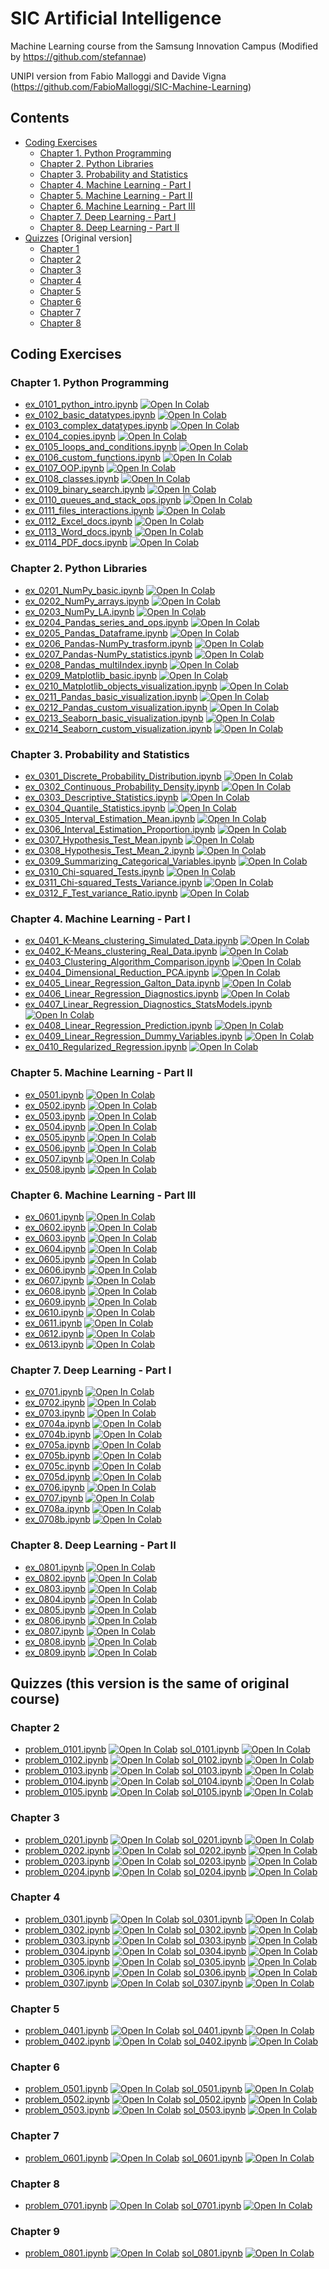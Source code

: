 # SIC Artificial Intelligence
Machine Learning course from the Samsung Innovation Campus (Modified by https://github.com/stefannae)

UNIPI version from Fabio Malloggi and Davide Vigna (https://github.com/FabioMalloggi/SIC-Machine-Learning)

## Contents

* [Coding Exercises](#coding-exercises)
  * [Chapter 1. Python Programming](#chapter-1-python-programming)
  * [Chapter 2. Python Libraries](#chapter-2-python-libraries)
  * [Chapter 3. Probability and Statistics](#chapter-3-probability-and-statistics)
  * [Chapter 4. Machine Learning - Part I](#chapter-4-machine-learning---part-i)
  * [Chapter 5. Machine Learning - Part II](#chapter-5-machine-learning---part-ii)
  * [Chapter 6. Machine Learning - Part III](#chapter-6-machine-learning---part-iii)
  * [Chapter 7. Deep Learning - Part I](#chapter-7-deep-learning---part-i)
  * [Chapter 8. Deep Learning - Part II](#chapter-8-deep-learning---part-ii)
* [Quizzes](#quizzes) [Original version]
  * [Chapter 1](#chapter-1)
  * [Chapter 2](#chapter-2)
  * [Chapter 3](#chapter-3)
  * [Chapter 4](#chapter-4)
  * [Chapter 5](#chapter-5)
  * [Chapter 6](#chapter-6)
  * [Chapter 7](#chapter-7)
  * [Chapter 8](#chapter-8)

## Coding Exercises

### Chapter 1. Python Programming

* [ex_0101_python_intro.ipynb](https://github.com/FabioMalloggi/SIC-Machine-Learning/blob/main/SIC_ML_TensorFlow_Review_Version/SIC_ML_Chapter_01_Coding_Exercises/ex_0101_python_intro.ipynb) [![Open In Colab](https://colab.research.google.com/assets/colab-badge.svg)](https://colab.research.google.com/github/FabioMalloggi/SIC-Machine-Learning/blob/main/SIC_ML_TensorFlow_Review_Version/SIC_ML_Chapter_01_Coding_Exercises/ex_0101_python_intro.ipynb)
* [ex_0102_basic_datatypes.ipynb](https://github.com/FabioMalloggi/SIC-Machine-Learning/blob/main/SIC_ML_TensorFlow_Review_Version/SIC_ML_Chapter_01_Coding_Exercises/ex_0102_basic_datatypes.ipynb) [![Open In Colab](https://colab.research.google.com/assets/colab-badge.svg)](https://colab.research.google.com/github/FabioMalloggi/SIC-Machine-Learning/blob/main/SIC_ML_TensorFlow_Review_Version/SIC_ML_Chapter_01_Coding_Exercises/ex_0102_basic_datatypes.ipynb)
* [ex_0103_complex_datatypes.ipynb](https://github.com/FabioMalloggi/SIC-Machine-Learning/blob/main/SIC_ML_TensorFlow_Review_Version/SIC_ML_Chapter_01_Coding_Exercises/ex_0103_complex_datatypes.ipynb) [![Open In Colab](https://colab.research.google.com/assets/colab-badge.svg)](https://colab.research.google.com/github/FabioMalloggi/SIC-Machine-Learning/blob/main/SIC_ML_TensorFlow_Review_Version/SIC_ML_Chapter_01_Coding_Exercises/ex_0103_complex_datatypes.ipynb)
* [ex_0104_copies.ipynb](https://github.com/FabioMalloggi/SIC-Machine-Learning/blob/main/SIC_ML_TensorFlow_Review_Version/SIC_ML_Chapter_01_Coding_Exercises/ex_0104_copies.ipynb) [![Open In Colab](https://colab.research.google.com/assets/colab-badge.svg)](https://colab.research.google.com/github/FabioMalloggi/SIC-Machine-Learning/blob/main/SIC_ML_TensorFlow_Review_Version/SIC_ML_Chapter_01_Coding_Exercises/ex_0104_copies.ipynb)
* [ex_0105_loops_and_conditions.ipynb](https://github.com/FabioMalloggi/SIC-Machine-Learning/blob/main/SIC_ML_TensorFlow_Review_Version/SIC_ML_Chapter_01_Coding_Exercises/ex_0105_loops_and_conditions.ipynb) [![Open In Colab](https://colab.research.google.com/assets/colab-badge.svg)](https://colab.research.google.com/github/FabioMalloggi/SIC-Machine-Learning/blob/main/SIC_ML_TensorFlow_Review_Version/SIC_ML_Chapter_01_Coding_Exercises/ex_0105_loops_and_conditions.ipynb)
* [ex_0106_custom_functions.ipynb](https://github.com/FabioMalloggi/SIC-Machine-Learning/blob/main/SIC_ML_TensorFlow_Review_Version/SIC_ML_Chapter_01_Coding_Exercises/ex_0106_custom_functions.ipynb) [![Open In Colab](https://colab.research.google.com/assets/colab-badge.svg)](https://colab.research.google.com/github/FabioMalloggi/SIC-Machine-Learning/blob/main/SIC_ML_TensorFlow_Review_Version/SIC_ML_Chapter_01_Coding_Exercises/ex_0106_custom_functions.ipynb)
* [ex_0107_OOP.ipynb](https://github.com/FabioMalloggi/SIC-Machine-Learning/blob/main/SIC_ML_TensorFlow_Review_Version/SIC_ML_Chapter_01_Coding_Exercises/ex_0107_OOP.ipynb) [![Open In Colab](https://colab.research.google.com/assets/colab-badge.svg)](https://colab.research.google.com/github/FabioMalloggi/SIC-Machine-Learning/blob/main/SIC_ML_TensorFlow_Review_Version/SIC_ML_Chapter_01_Coding_Exercises/ex_0107_OOP.ipynb)
* [ex_0108_classes.ipynb](https://github.com/FabioMalloggi/SIC-Machine-Learning/blob/main/SIC_ML_TensorFlow_Review_Version/SIC_ML_Chapter_01_Coding_Exercises/ex_0108_classes.ipynb) [![Open In Colab](https://colab.research.google.com/assets/colab-badge.svg)](https://colab.research.google.com/github/FabioMalloggi/SIC-Machine-Learning/blob/main/SIC_ML_TensorFlow_Review_Version/SIC_ML_Chapter_01_Coding_Exercises/ex_0108_classes.ipynb)
* [ex_0109_binary_search.ipynb](https://github.com/FabioMalloggi/SIC-Machine-Learning/blob/main/SIC_ML_TensorFlow_Review_Version/SIC_ML_Chapter_01_Coding_Exercises/ex_0109_binary_search.ipynb) [![Open In Colab](https://colab.research.google.com/assets/colab-badge.svg)](https://colab.research.google.com/github/FabioMalloggi/SIC-Machine-Learning/blob/main/SIC_ML_TensorFlow_Review_Version/SIC_ML_Chapter_01_Coding_Exercises/ex_0109_binary_search.ipynb)
* [ex_0110_queues_and_stack_ops.ipynb](https://github.com/FabioMalloggi/SIC-Machine-Learning/blob/main/SIC_ML_TensorFlow_Review_Version/SIC_ML_Chapter_01_Coding_Exercises/ex_0110_queues_and_stack_ops.ipynb) [![Open In Colab](https://colab.research.google.com/assets/colab-badge.svg)](https://colab.research.google.com/github/FabioMalloggi/SIC-Machine-Learning/blob/main/SIC_ML_TensorFlow_Review_Version/SIC_ML_Chapter_01_Coding_Exercises/ex_0110_queues_and_stack_ops.ipynb)
* [ex_0111_files_interactions.ipynb](https://github.com/FabioMalloggi/SIC-Machine-Learning/blob/main/SIC_ML_TensorFlow_Review_Version/SIC_ML_Chapter_01_Coding_Exercises/ex_0111_files_interactions.ipynb) [![Open In Colab](https://colab.research.google.com/assets/colab-badge.svg)](https://colab.research.google.com/github/FabioMalloggi/SIC-Machine-Learning/blob/main/SIC_ML_TensorFlow_Review_Version/SIC_ML_Chapter_01_Coding_Exercises/ex_0111_files_interactions.ipynb)
* [ex_0112_Excel_docs.ipynb](https://github.com/FabioMalloggi/SIC-Machine-Learning/blob/main/SIC_ML_TensorFlow_Review_Version/SIC_ML_Chapter_01_Coding_Exercises/ex_0112_Excel_docs.ipynb) [![Open In Colab](https://colab.research.google.com/assets/colab-badge.svg)](https://colab.research.google.com/github/FabioMalloggi/SIC-Machine-Learning/blob/main/SIC_ML_TensorFlow_Review_Version/SIC_ML_Chapter_01_Coding_Exercises/ex_0112_Excel_docs.ipynb)
* [ex_0113_Word_docs.ipynb](https://github.com/FabioMalloggi/SIC-Machine-Learning/blob/main/SIC_ML_TensorFlow_Review_Version/SIC_ML_Chapter_01_Coding_Exercises/ex_0113_Word_docs.ipynb) [![Open In Colab](https://colab.research.google.com/assets/colab-badge.svg)](https://colab.research.google.com/github/FabioMalloggi/SIC-Machine-Learning/blob/main/SIC_ML_TensorFlow_Review_Version/SIC_ML_Chapter_01_Coding_Exercises/ex_0113_Word_docs.ipynb)
* [ex_0114_PDF_docs.ipynb](https://github.com/FabioMalloggi/SIC-Machine-Learning/blob/main/SIC_ML_TensorFlow_Review_Version/SIC_ML_Chapter_01_Coding_Exercises/ex_0114_PDF_docs.ipynb) [![Open In Colab](https://colab.research.google.com/assets/colab-badge.svg)](https://colab.research.google.com/github/FabioMalloggi/SIC-Machine-Learning/blob/main/SIC_ML_TensorFlow_Review_Version/SIC_ML_Chapter_01_Coding_Exercises/ex_0114_PDF_docs.ipynb)

### Chapter 2. Python Libraries
* [ex_0201_NumPy_basic.ipynb](https://github.com/FabioMalloggi/SIC-Machine-Learning/blob/main/SIC_ML_TensorFlow_Review_Version/SIC_ML_Chapter_02_Coding_Exercises/ex_0201_NumPy_basic.ipynb) [![Open In Colab](https://colab.research.google.com/assets/colab-badge.svg)](https://colab.research.google.com/github/FabioMalloggi/SIC-Machine-Learning/blob/main/SIC_ML_TensorFlow_Review_Version/SIC_ML_Chapter_02_Coding_Exercises/ex_0201_NumPy_basic.ipynb)
* [ex_0202_NumPy_arrays.ipynb](https://github.com/FabioMalloggi/SIC-Machine-Learning/blob/main/SIC_ML_TensorFlow_Review_Version/SIC_ML_Chapter_02_Coding_Exercises/ex_0202_NumPy_arrays.ipynb) [![Open In Colab](https://colab.research.google.com/assets/colab-badge.svg)](https://colab.research.google.com/github/FabioMalloggi/SIC-Machine-Learning/blob/main/SIC_ML_TensorFlow_Review_Version/SIC_ML_Chapter_02_Coding_Exercises/ex_0202_NumPy_arrays.ipynb)
* [ex_0203_NumPy_LA.ipynb](https://github.com/FabioMalloggi/SIC-Machine-Learning/blob/main/SIC_ML_TensorFlow_Review_Version/SIC_ML_Chapter_02_Coding_Exercises/ex_0203_NumPy_LA.ipynb) [![Open In Colab](https://colab.research.google.com/assets/colab-badge.svg)](https://colab.research.google.com/github/FabioMalloggi/SIC-Machine-Learning/blob/main/SIC_ML_TensorFlow_Review_Version/SIC_ML_Chapter_02_Coding_Exercises/ex_0203_NumPy_LA.ipynb)
* [ex_0204_Pandas_series_and_ops.ipynb](https://github.com/FabioMalloggi/SIC-Machine-Learning/blob/main/SIC_ML_TensorFlow_Review_Version/SIC_ML_Chapter_02_Coding_Exercises/ex_0204_Pandas_series_and_ops.ipynb) [![Open In Colab](https://colab.research.google.com/assets/colab-badge.svg)](https://colab.research.google.com/github/FabioMalloggi/SIC-Machine-Learning/blob/main/SIC_ML_TensorFlow_Review_Version/SIC_ML_Chapter_02_Coding_Exercises/ex_0204_Pandas_series_and_ops.ipynb)
* [ex_0205_Pandas_Dataframe.ipynb](https://github.com/FabioMalloggi/SIC-Machine-Learning/blob/main/SIC_ML_TensorFlow_Review_Version/SIC_ML_Chapter_02_Coding_Exercises/ex_0205_Pandas_Dataframe.ipynb) [![Open In Colab](https://colab.research.google.com/assets/colab-badge.svg)](https://colab.research.google.com/github/FabioMalloggi/SIC-Machine-Learning/blob/main/SIC_ML_TensorFlow_Review_Version/SIC_ML_Chapter_02_Coding_Exercises/ex_0205_Pandas_Dataframe.ipynb)
* [ex_0206_Pandas-NumPy_trasform.ipynb](https://github.com/FabioMalloggi/SIC-Machine-Learning/blob/main/SIC_ML_TensorFlow_Review_Version/SIC_ML_Chapter_02_Coding_Exercises/ex_0206_Pandas-NumPy_trasform.ipynb) [![Open In Colab](https://colab.research.google.com/assets/colab-badge.svg)](https://colab.research.google.com/github/FabioMalloggi/SIC-Machine-Learning/blob/main/SIC_ML_TensorFlow_Review_Version/SIC_ML_Chapter_02_Coding_Exercises/ex_0206_Pandas-NumPy_trasform.ipynb)
* [ex_0207_Pandas-NumPy_statistics.ipynb](https://github.com/FabioMalloggi/SIC-Machine-Learning/blob/main/SIC_ML_TensorFlow_Review_Version/SIC_ML_Chapter_02_Coding_Exercises/ex_0207_Pandas-NumPy_statistics.ipynb) [![Open In Colab](https://colab.research.google.com/assets/colab-badge.svg)](https://colab.research.google.com/github/FabioMalloggi/SIC-Machine-Learning/blob/main/SIC_ML_TensorFlow_Review_Version/SIC_ML_Chapter_02_Coding_Exercises/ex_0207_Pandas-NumPy_statistics.ipynb)
* [ex_0208_Pandas_multiIndex.ipynb](https://github.com/FabioMalloggi/SIC-Machine-Learning/blob/main/SIC_ML_TensorFlow_Review_Version/SIC_ML_Chapter_02_Coding_Exercises/ex_0208_Pandas_multiIndex.ipynb) [![Open In Colab](https://colab.research.google.com/assets/colab-badge.svg)](https://colab.research.google.com/github/FabioMalloggi/SIC-Machine-Learning/blob/main/SIC_ML_TensorFlow_Review_Version/SIC_ML_Chapter_02_Coding_Exercises/ex_0208_Pandas_multiIndex.ipynb)
* [ex_0209_Matplotlib_basic.ipynb](https://github.com/FabioMalloggi/SIC-Machine-Learning/blob/main/SIC_ML_TensorFlow_Review_Version/SIC_ML_Chapter_02_Coding_Exercises/ex_0209_Matplotlib_basic.ipynb) [![Open In Colab](https://colab.research.google.com/assets/colab-badge.svg)](https://colab.research.google.com/github/FabioMalloggi/SIC-Machine-Learning/blob/main/SIC_ML_TensorFlow_Review_Version/SIC_ML_Chapter_02_Coding_Exercises/ex_0209_Matplotlib_basic.ipynb)
* [ex_0210_Matplotlib_objects_visualization.ipynb](https://github.com/FabioMalloggi/SIC-Machine-Learning/blob/main/SIC_ML_TensorFlow_Review_Version/SIC_ML_Chapter_02_Coding_Exercises/ex_0210_Matplotlib_objects_visualization.ipynb) [![Open In Colab](https://colab.research.google.com/assets/colab-badge.svg)](https://colab.research.google.com/github/FabioMalloggi/SIC-Machine-Learning/blob/main/SIC_ML_TensorFlow_Review_Version/SIC_ML_Chapter_02_Coding_Exercises/ex_0210_Matplotlib_objects_visualization.ipynb)
* [ex_0211_Pandas_basic_visualization.ipynb](https://github.com/FabioMalloggi/SIC-Machine-Learning/blob/main/SIC_ML_TensorFlow_Review_Version/SIC_ML_Chapter_02_Coding_Exercises/ex_0211_Pandas_basic_visualization.ipynb) [![Open In Colab](https://colab.research.google.com/assets/colab-badge.svg)](https://colab.research.google.com/github/FabioMalloggi/SIC-Machine-Learning/blob/main/SIC_ML_TensorFlow_Review_Version/SIC_ML_Chapter_02_Coding_Exercises/ex_0211_Pandas_basic_visualization.ipynb)
* [ex_0212_Pandas_custom_visualization.ipynb](https://github.com/FabioMalloggi/SIC-Machine-Learning/blob/main/SIC_ML_TensorFlow_Review_Version/SIC_ML_Chapter_02_Coding_Exercises/ex_0212_Pandas_custom_visualization.ipynb) [![Open In Colab](https://colab.research.google.com/assets/colab-badge.svg)](https://colab.research.google.com/github/FabioMalloggi/SIC-Machine-Learning/blob/main/SIC_ML_TensorFlow_Review_Version/SIC_ML_Chapter_02_Coding_Exercises/ex_0212_Pandas_custom_visualization.ipynb)
* [ex_0213_Seaborn_basic_visualization.ipynb](https://github.com/FabioMalloggi/SIC-Machine-Learning/blob/main/SIC_ML_TensorFlow_Review_Version/SIC_ML_Chapter_02_Coding_Exercises/ex_0213_Seaborn_basic_visualization.ipynb) [![Open In Colab](https://colab.research.google.com/assets/colab-badge.svg)](https://colab.research.google.com/github/FabioMalloggi/SIC-Machine-Learning/blob/main/SIC_ML_TensorFlow_Review_Version/SIC_ML_Chapter_02_Coding_Exercises/ex_0213_Seaborn_basic_visualization.ipynb)
* [ex_0214_Seaborn_custom_visualization.ipynb](https://github.com/FabioMalloggi/SIC-Machine-Learning/blob/main/SIC_ML_TensorFlow_Review_Version/SIC_ML_Chapter_02_Coding_Exercises/ex_0214_Seaborn_custom_visualization.ipynb) [![Open In Colab](https://colab.research.google.com/assets/colab-badge.svg)](https://colab.research.google.com/github/FabioMalloggi/SIC-Machine-Learning/blob/main/SIC_ML_TensorFlow_Review_Version/SIC_ML_Chapter_02_Coding_Exercises/ex_0214_Seaborn_custom_visualization.ipynb)

### Chapter 3. Probability and Statistics


* [ex_0301_Discrete_Probability_Distribution.ipynb](https://github.com/FabioMalloggi/SIC-Machine-Learning/blob/main/SIC_ML_TensorFlow_Review_Version/SIC_ML_Chapter_03_Coding_Exercises/ex_0301_Discrete_Probability_Distribution.ipynb) [![Open In Colab](https://colab.research.google.com/assets/colab-badge.svg)](https://colab.research.google.com/github/FabioMalloggi/SIC-Machine-Learning/blob/main/SIC_ML_TensorFlow_Review_Version/SIC_ML_Chapter_03_Coding_Exercises/ex_0301_Discrete_Probability_Distribution.ipynb)
* [ex_0302_Continuous_Probability_Density.ipynb](https://github.com/FabioMalloggi/SIC-Machine-Learning/blob/main/SIC_ML_TensorFlow_Review_Version/SIC_ML_Chapter_03_Coding_Exercises/ex_0302_Continuous_Probability_Density.ipynb) [![Open In Colab](https://colab.research.google.com/assets/colab-badge.svg)](https://colab.research.google.com/github/FabioMalloggi/SIC-Machine-Learning/blob/main/SIC_ML_TensorFlow_Review_Version/SIC_ML_Chapter_03_Coding_Exercises/ex_0302_Continuous_Probability_Density.ipynb)
* [ex_0303_Descriptive_Statistics.ipynb](https://github.com/FabioMalloggi/SIC-Machine-Learning/blob/main/SIC_ML_TensorFlow_Review_Version/SIC_ML_Chapter_03_Coding_Exercises/ex_0303_Descriptive_Statistics.ipynb) [![Open In Colab](https://colab.research.google.com/assets/colab-badge.svg)](https://colab.research.google.com/github/FabioMalloggi/SIC-Machine-Learning/blob/main/SIC_ML_TensorFlow_Review_Version/SIC_ML_Chapter_03_Coding_Exercises/ex_0303_Descriptive_Statistics.ipynb)
* [ex_0304_Quantile_Statistics.ipynb](https://github.com/FabioMalloggi/SIC-Machine-Learning/blob/main/SIC_ML_TensorFlow_Review_Version/SIC_ML_Chapter_03_Coding_Exercises/ex_0304_Quantile_Statistics.ipynb) [![Open In Colab](https://colab.research.google.com/assets/colab-badge.svg)](https://colab.research.google.com/github/FabioMalloggi/SIC-Machine-Learning/blob/main/SIC_ML_TensorFlow_Review_Version/SIC_ML_Chapter_03_Coding_Exercises/ex_0304_Quantile_Statistics.ipynb)
* [ex_0305_Interval_Estimation_Mean.ipynb](https://github.com/FabioMalloggi/SIC-Machine-Learning/blob/main/SIC_ML_TensorFlow_Review_Version/SIC_ML_Chapter_03_Coding_Exercises/ex_0305_Interval_Estimation_Mean.ipynb) [![Open In Colab](https://colab.research.google.com/assets/colab-badge.svg)](https://colab.research.google.com/github/FabioMalloggi/SIC-Machine-Learning/blob/main/SIC_ML_TensorFlow_Review_Version/SIC_ML_Chapter_03_Coding_Exercises/ex_0305_Interval_Estimation_Mean.ipynb)
* [ex_0306_Interval_Estimation_Proportion.ipynb](https://github.com/FabioMalloggi/SIC-Machine-Learning/blob/main/SIC_ML_TensorFlow_Review_Version/SIC_ML_Chapter_03_Coding_Exercises/ex_0306_Interval_Estimation_Proportion.ipynb) [![Open In Colab](https://colab.research.google.com/assets/colab-badge.svg)](https://colab.research.google.com/github/FabioMalloggi/SIC-Machine-Learning/blob/main/SIC_ML_TensorFlow_Review_Version/SIC_ML_Chapter_03_Coding_Exercises/ex_0306_Interval_Estimation_Proportion.ipynb)
* [ex_0307_Hypothesis_Test_Mean.ipynb](https://github.com/FabioMalloggi/SIC-Machine-Learning/blob/main/SIC_ML_TensorFlow_Review_Version/SIC_ML_Chapter_03_Coding_Exercises/ex_0307_Hypothesis_Test_Mean.ipynb) [![Open In Colab](https://colab.research.google.com/assets/colab-badge.svg)](https://colab.research.google.com/github/FabioMalloggi/SIC-Machine-Learning/blob/main/SIC_ML_TensorFlow_Review_Version/SIC_ML_Chapter_03_Coding_Exercises/ex_0307_Hypothesis_Test_Mean.ipynb)
* [ex_0308_Hypothesis_Test_Mean_2.ipynb](https://github.com/FabioMalloggi/SIC-Machine-Learning/blob/main/SIC_ML_TensorFlow_Review_Version/SIC_ML_Chapter_03_Coding_Exercises/ex_0308_Hypothesis_Test_Mean_2.ipynb) [![Open In Colab](https://colab.research.google.com/assets/colab-badge.svg)](https://colab.research.google.com/github/FabioMalloggi/SIC-Machine-Learning/blob/main/SIC_ML_TensorFlow_Review_Version/SIC_ML_Chapter_03_Coding_Exercises/ex_0308_Hypothesis_Test_Mean_2.ipynb)
* [ex_0309_Summarizing_Categorical_Variables.ipynb](https://github.com/FabioMalloggi/SIC-Machine-Learning/blob/main/SIC_ML_TensorFlow_Review_Version/SIC_ML_Chapter_03_Coding_Exercises/ex_0309_Summarizing_Categorical_Variables.ipynb) [![Open In Colab](https://colab.research.google.com/assets/colab-badge.svg)](https://colab.research.google.com/github/FabioMalloggi/SIC-Machine-Learning/blob/main/SIC_ML_TensorFlow_Review_Version/SIC_ML_Chapter_03_Coding_Exercises/ex_0309_Summarizing_Categorical_Variables.ipynb)
* [ex_0310_Chi-squared_Tests.ipynb](https://github.com/FabioMalloggi/SIC-Machine-Learning/blob/main/SIC_ML_TensorFlow_Review_Version/SIC_ML_Chapter_03_Coding_Exercises/ex_0310_Chi-squared_Tests.ipynb) [![Open In Colab](https://colab.research.google.com/assets/colab-badge.svg)](https://colab.research.google.com/github/FabioMalloggi/SIC-Machine-Learning/blob/main/SIC_ML_TensorFlow_Review_Version/SIC_ML_Chapter_03_Coding_Exercises/ex_0310_Chi-squared_Tests.ipynb)
* [ex_0311_Chi-squared_Tests_Variance.ipynb](https://github.com/FabioMalloggi/SIC-Machine-Learning/blob/main/SIC_ML_TensorFlow_Review_Version/SIC_ML_Chapter_03_Coding_Exercises/ex_0311_Chi-squared_Tests_Variance.ipynb) [![Open In Colab](https://colab.research.google.com/assets/colab-badge.svg)](https://colab.research.google.com/github/FabioMalloggi/SIC-Machine-Learning/blob/main/SIC_ML_TensorFlow_Review_Version/SIC_ML_Chapter_03_Coding_Exercises/ex_0311_Chi-squared_Tests_Variance.ipynb)
* [ex_0312_F_Test_variance_Ratio.ipynb](https://github.com/FabioMalloggi/SIC-Machine-Learning/blob/main/SIC_ML_TensorFlow_Review_Version/SIC_ML_Chapter_03_Coding_Exercises/ex_0312_F_Test_variance_Ratio.ipynb) [![Open In Colab](https://colab.research.google.com/assets/colab-badge.svg)](https://colab.research.google.com/github/FabioMalloggi/SIC-Machine-Learning/blob/main/SIC_ML_TensorFlow_Review_Version/SIC_ML_Chapter_03_Coding_Exercises/ex_0312_F_Test_variance_Ratio.ipynb)

### Chapter 4. Machine Learning - Part I
* [ex_0401_K-Means_clustering_Simulated_Data.ipynb](https://github.com/FabioMalloggi/SIC-Machine-Learning/blob/main/SIC_ML_TensorFlow_Review_Version/SIC_ML_Chapter_04_Coding_Exercises/ex_0401_K-Means_clustering_Simulated_Data.ipynb) [![Open In Colab](https://colab.research.google.com/assets/colab-badge.svg)](https://colab.research.google.com/github/FabioMalloggi/SIC-Machine-Learning/blob/main/SIC_ML_TensorFlow_Review_Version/SIC_ML_Chapter_04_Coding_Exercises/ex_0401_K-Means_clustering_Simulated_Data.ipynb)
* [ex_0402_K-Means_clustering_Real_Data.ipynb](https://github.com/FabioMalloggi/SIC-Machine-Learning/blob/main/SIC_ML_TensorFlow_Review_Version/SIC_ML_Chapter_04_Coding_Exercises/ex_0402_K-Means_clustering_Real_Data.ipynb) [![Open In Colab](https://colab.research.google.com/assets/colab-badge.svg)](https://colab.research.google.com/github/FabioMalloggi/SIC-Machine-Learning/blob/main/SIC_ML_TensorFlow_Review_Version/SIC_ML_Chapter_04_Coding_Exercises/ex_0402_K-Means_clustering_Real_Data.ipynb)
* [ex_0403_Clustering_Algorithm_Comparison.ipynb](https://github.com/FabioMalloggi/SIC-Machine-Learning/blob/main/SIC_ML_TensorFlow_Review_Version/SIC_ML_Chapter_04_Coding_Exercises/ex_0403_Clustering_Algorithm_Comparison.ipynb) [![Open In Colab](https://colab.research.google.com/assets/colab-badge.svg)](https://colab.research.google.com/github/FabioMalloggi/SIC-Machine-Learning/blob/main/SIC_ML_TensorFlow_Review_Version/SIC_ML_Chapter_04_Coding_Exercises/ex_0403_Clustering_Algorithm_Comparison.ipynb)
* [ex_0404_Dimensional_Reduction_PCA.ipynb](https://github.com/FabioMalloggi/SIC-Machine-Learning/blob/main/SIC_ML_TensorFlow_Review_Version/SIC_ML_Chapter_04_Coding_Exercises/ex_0404_Dimensional_Reduction_PCA.ipynb) [![Open In Colab](https://colab.research.google.com/assets/colab-badge.svg)](https://colab.research.google.com/github/FabioMalloggi/SIC-Machine-Learning/blob/main/SIC_ML_TensorFlow_Review_Version/SIC_ML_Chapter_04_Coding_Exercises/ex_0404_Dimensional_Reduction_PCA.ipynb)
* [ex_0405_Linear_Regression_Galton_Data.ipynb](https://github.com/FabioMalloggi/SIC-Machine-Learning/blob/main/SIC_ML_TensorFlow_Review_Version/SIC_ML_Chapter_04_Coding_Exercises/ex_0405_Linear_Regression_Galton_Data.ipynb) [![Open In Colab](https://colab.research.google.com/assets/colab-badge.svg)](https://colab.research.google.com/github/FabioMalloggi/SIC-Machine-Learning/blob/main/SIC_ML_TensorFlow_Review_Version/SIC_ML_Chapter_04_Coding_Exercises/ex_0405_Linear_Regression_Galton_Data.ipynb)
* [ex_0406_Linear_Regression_Diagnostics.ipynb](https://github.com/FabioMalloggi/SIC-Machine-Learning/blob/main/SIC_ML_TensorFlow_Review_Version/SIC_ML_Chapter_04_Coding_Exercises/ex_0406_Linear_Regression_Diagnostics.ipynb) [![Open In Colab](https://colab.research.google.com/assets/colab-badge.svg)](https://colab.research.google.com/github/FabioMalloggi/SIC-Machine-Learning/blob/main/SIC_ML_TensorFlow_Review_Version/SIC_ML_Chapter_04_Coding_Exercises/ex_0406_Linear_Regression_Diagnostics.ipynb)
* [ex_0407_Linear_Regression_Diagnostics_StatsModels.ipynb](https://github.com/FabioMalloggi/SIC-Machine-Learning/blob/main/SIC_ML_TensorFlow_Review_Version/SIC_ML_Chapter_04_Coding_Exercises/ex_0407_Linear_Regression_Diagnostics_StatsModels.ipynb) [![Open In Colab](https://colab.research.google.com/assets/colab-badge.svg)](https://colab.research.google.com/github/FabioMalloggi/SIC-Machine-Learning/blob/main/SIC_ML_TensorFlow_Review_Version/SIC_ML_Chapter_04_Coding_Exercises/ex_0407_Linear_Regression_Diagnostics_StatsModels.ipynb)
* [ex_0408_Linear_Regression_Prediction.ipynb](https://github.com/FabioMalloggi/SIC-Machine-Learning/blob/main/SIC_ML_TensorFlow_Review_Version/SIC_ML_Chapter_04_Coding_Exercises/ex_0408_Linear_Regression_Prediction.ipynb) [![Open In Colab](https://colab.research.google.com/assets/colab-badge.svg)](https://colab.research.google.com/github/FabioMalloggi/SIC-Machine-Learning/blob/main/SIC_ML_TensorFlow_Review_Version/SIC_ML_Chapter_04_Coding_Exercises/ex_0408_Linear_Regression_Prediction.ipynb)
* [ex_0409_Linear_Regression_Dummy_Variables.ipynb](https://github.com/FabioMalloggi/SIC-Machine-Learning/blob/main/SIC_ML_TensorFlow_Review_Version/SIC_ML_Chapter_04_Coding_Exercises/ex_0409_Linear_Regression_Dummy_Variables.ipynb) [![Open In Colab](https://colab.research.google.com/assets/colab-badge.svg)](https://colab.research.google.com/github/FabioMalloggi/SIC-Machine-Learning/blob/main/SIC_ML_TensorFlow_Review_Version/SIC_ML_Chapter_04_Coding_Exercises/ex_0409_Linear_Regression_Dummy_Variables.ipynb)
* [ex_0410_Regularized_Regression.ipynb](https://github.com/FabioMalloggi/SIC-Machine-Learning/blob/main/SIC_ML_TensorFlow_Review_Version/SIC_ML_Chapter_04_Coding_Exercises/ex_0410_Regularized_Regression.ipynb) [![Open In Colab](https://colab.research.google.com/assets/colab-badge.svg)](https://colab.research.google.com/github/FabioMalloggi/SIC-Machine-Learning/blob/main/SIC_ML_TensorFlow_Review_Version/SIC_ML_Chapter_04_Coding_Exercises/ex_0410_Regularized_Regression.ipynb)

### Chapter 5. Machine Learning - Part II
* [ex_0501.ipynb](https://github.com/tn-220/SIC-Machine-Learning/blob/main/SIC_ML_Coding_Exercises/SIC_ML_Chapter_06_Coding_Exercises/ex_0501.ipynb) [![Open In Colab](https://colab.research.google.com/assets/colab-badge.svg)](https://colab.research.google.com/github/tn-220/SIC-Machine-Learning/blob/main/SIC_ML_Coding_Exercises/SIC_ML_Chapter_06_Coding_Exercises/ex_0501.ipynb)
* [ex_0502.ipynb](https://github.com/tn-220/SIC-Machine-Learning/blob/main/SIC_ML_Coding_Exercises/SIC_ML_Chapter_06_Coding_Exercises/ex_0502.ipynb) [![Open In Colab](https://colab.research.google.com/assets/colab-badge.svg)](https://colab.research.google.com/github/tn-220/SIC-Machine-Learning/blob/main/SIC_ML_Coding_Exercises/SIC_ML_Chapter_06_Coding_Exercises/ex_0502.ipynb)
* [ex_0503.ipynb](https://github.com/tn-220/SIC-Machine-Learning/blob/main/SIC_ML_Coding_Exercises/SIC_ML_Chapter_06_Coding_Exercises/ex_0503.ipynb) [![Open In Colab](https://colab.research.google.com/assets/colab-badge.svg)](https://colab.research.google.com/github/tn-220/SIC-Machine-Learning/blob/main/SIC_ML_Coding_Exercises/SIC_ML_Chapter_06_Coding_Exercises/ex_0503.ipynb)
* [ex_0504.ipynb](https://github.com/tn-220/SIC-Machine-Learning/blob/main/SIC_ML_Coding_Exercises/SIC_ML_Chapter_06_Coding_Exercises/ex_0504.ipynb) [![Open In Colab](https://colab.research.google.com/assets/colab-badge.svg)](https://colab.research.google.com/github/tn-220/SIC-Machine-Learning/blob/main/SIC_ML_Coding_Exercises/SIC_ML_Chapter_06_Coding_Exercises/ex_0504.ipynb)
* [ex_0505.ipynb](https://github.com/tn-220/SIC-Machine-Learning/blob/main/SIC_ML_Coding_Exercises/SIC_ML_Chapter_06_Coding_Exercises/ex_0505.ipynb) [![Open In Colab](https://colab.research.google.com/assets/colab-badge.svg)](https://colab.research.google.com/github/tn-220/SIC-Machine-Learning/blob/main/SIC_ML_Coding_Exercises/SIC_ML_Chapter_06_Coding_Exercises/ex_0505.ipynb)
* [ex_0506.ipynb](https://github.com/tn-220/SIC-Machine-Learning/blob/main/SIC_ML_Coding_Exercises/SIC_ML_Chapter_06_Coding_Exercises/ex_0506.ipynb) [![Open In Colab](https://colab.research.google.com/assets/colab-badge.svg)](https://colab.research.google.com/github/tn-220/SIC-Machine-Learning/blob/main/SIC_ML_Coding_Exercises/SIC_ML_Chapter_06_Coding_Exercises/ex_0506.ipynb)
* [ex_0507.ipynb](https://github.com/tn-220/SIC-Machine-Learning/blob/main/SIC_ML_Coding_Exercises/SIC_ML_Chapter_06_Coding_Exercises/ex_0507.ipynb) [![Open In Colab](https://colab.research.google.com/assets/colab-badge.svg)](https://colab.research.google.com/github/tn-220/SIC-Machine-Learning/blob/main/SIC_ML_Coding_Exercises/SIC_ML_Chapter_06_Coding_Exercises/ex_0507.ipynb)
* [ex_0508.ipynb](https://github.com/tn-220/SIC-Machine-Learning/blob/main/SIC_ML_Coding_Exercises/SIC_ML_Chapter_06_Coding_Exercises/ex_0508.ipynb) [![Open In Colab](https://colab.research.google.com/assets/colab-badge.svg)](https://colab.research.google.com/github/tn-220/SIC-Machine-Learning/blob/main/SIC_ML_Coding_Exercises/SIC_ML_Chapter_06_Coding_Exercises/ex_0508.ipynb)

### Chapter 6. Machine Learning - Part III
* [ex_0601.ipynb](https://github.com/tn-220/SIC-Machine-Learning/blob/main/SIC_ML_Coding_Exercises/SIC_ML_Chapter_07_Coding_Exercises/ex_0601.ipynb) [![Open In Colab](https://colab.research.google.com/assets/colab-badge.svg)](https://colab.research.google.com/github/tn-220/SIC-Machine-Learning/blob/main/SIC_ML_Coding_Exercises/SIC_ML_Chapter_07_Coding_Exercises/ex_0601.ipynb)
* [ex_0602.ipynb](https://github.com/tn-220/SIC-Machine-Learning/blob/main/SIC_ML_Coding_Exercises/SIC_ML_Chapter_07_Coding_Exercises/ex_0602.ipynb) [![Open In Colab](https://colab.research.google.com/assets/colab-badge.svg)](https://colab.research.google.com/github/tn-220/SIC-Machine-Learning/blob/main/SIC_ML_Coding_Exercises/SIC_ML_Chapter_07_Coding_Exercises/ex_0602.ipynb)
* [ex_0603.ipynb](https://github.com/tn-220/SIC-Machine-Learning/blob/main/SIC_ML_Coding_Exercises/SIC_ML_Chapter_07_Coding_Exercises/ex_0603.ipynb) [![Open In Colab](https://colab.research.google.com/assets/colab-badge.svg)](https://colab.research.google.com/github/tn-220/SIC-Machine-Learning/blob/main/SIC_ML_Coding_Exercises/SIC_ML_Chapter_07_Coding_Exercises/ex_0603.ipynb)
* [ex_0604.ipynb](https://github.com/tn-220/SIC-Machine-Learning/blob/main/SIC_ML_Coding_Exercises/SIC_ML_Chapter_07_Coding_Exercises/ex_0604.ipynb) [![Open In Colab](https://colab.research.google.com/assets/colab-badge.svg)](https://colab.research.google.com/github/tn-220/SIC-Machine-Learning/blob/main/SIC_ML_Coding_Exercises/SIC_ML_Chapter_07_Coding_Exercises/ex_0604.ipynb)
* [ex_0605.ipynb](https://github.com/tn-220/SIC-Machine-Learning/blob/main/SIC_ML_Coding_Exercises/SIC_ML_Chapter_07_Coding_Exercises/ex_0605.ipynb) [![Open In Colab](https://colab.research.google.com/assets/colab-badge.svg)](https://colab.research.google.com/github/tn-220/SIC-Machine-Learning/blob/main/SIC_ML_Coding_Exercises/SIC_ML_Chapter_07_Coding_Exercises/ex_0605.ipynb)
* [ex_0606.ipynb](https://github.com/tn-220/SIC-Machine-Learning/blob/main/SIC_ML_Coding_Exercises/SIC_ML_Chapter_07_Coding_Exercises/ex_0606.ipynb) [![Open In Colab](https://colab.research.google.com/assets/colab-badge.svg)](https://colab.research.google.com/github/tn-220/SIC-Machine-Learning/blob/main/SIC_ML_Coding_Exercises/SIC_ML_Chapter_07_Coding_Exercises/ex_0606.ipynb)
* [ex_0607.ipynb](https://github.com/tn-220/SIC-Machine-Learning/blob/main/SIC_ML_Coding_Exercises/SIC_ML_Chapter_07_Coding_Exercises/ex_0607.ipynb) [![Open In Colab](https://colab.research.google.com/assets/colab-badge.svg)](https://colab.research.google.com/github/tn-220/SIC-Machine-Learning/blob/main/SIC_ML_Coding_Exercises/SIC_ML_Chapter_07_Coding_Exercises/ex_0607.ipynb)
* [ex_0608.ipynb](https://github.com/tn-220/SIC-Machine-Learning/blob/main/SIC_ML_Coding_Exercises/SIC_ML_Chapter_07_Coding_Exercises/ex_0608.ipynb) [![Open In Colab](https://colab.research.google.com/assets/colab-badge.svg)](https://colab.research.google.com/github/tn-220/SIC-Machine-Learning/blob/main/SIC_ML_Coding_Exercises/SIC_ML_Chapter_07_Coding_Exercises/ex_0608.ipynb)
* [ex_0609.ipynb](https://github.com/tn-220/SIC-Machine-Learning/blob/main/SIC_ML_Coding_Exercises/SIC_ML_Chapter_07_Coding_Exercises/ex_0609.ipynb) [![Open In Colab](https://colab.research.google.com/assets/colab-badge.svg)](https://colab.research.google.com/github/tn-220/SIC-Machine-Learning/blob/main/SIC_ML_Coding_Exercises/SIC_ML_Chapter_07_Coding_Exercises/ex_0609.ipynb)
* [ex_0610.ipynb](https://github.com/tn-220/SIC-Machine-Learning/blob/main/SIC_ML_Coding_Exercises/SIC_ML_Chapter_07_Coding_Exercises/ex_0610.ipynb) [![Open In Colab](https://colab.research.google.com/assets/colab-badge.svg)](https://colab.research.google.com/github/tn-220/SIC-Machine-Learning/blob/main/SIC_ML_Coding_Exercises/SIC_ML_Chapter_07_Coding_Exercises/ex_0610.ipynb)
* [ex_0611.ipynb](https://github.com/tn-220/SIC-Machine-Learning/blob/main/SIC_ML_Coding_Exercises/SIC_ML_Chapter_07_Coding_Exercises/ex_0611.ipynb) [![Open In Colab](https://colab.research.google.com/assets/colab-badge.svg)](https://colab.research.google.com/github/tn-220/SIC-Machine-Learning/blob/main/SIC_ML_Coding_Exercises/SIC_ML_Chapter_07_Coding_Exercises/ex_0611.ipynb)
* [ex_0612.ipynb](https://github.com/tn-220/SIC-Machine-Learning/blob/main/SIC_ML_Coding_Exercises/SIC_ML_Chapter_07_Coding_Exercises/ex_0612.ipynb) [![Open In Colab](https://colab.research.google.com/assets/colab-badge.svg)](https://colab.research.google.com/github/tn-220/SIC-Machine-Learning/blob/main/SIC_ML_Coding_Exercises/SIC_ML_Chapter_07_Coding_Exercises/ex_0612.ipynb)
* [ex_0613.ipynb](https://github.com/tn-220/SIC-Machine-Learning/blob/main/SIC_ML_Coding_Exercises/SIC_ML_Chapter_07_Coding_Exercises/ex_0613.ipynb) [![Open In Colab](https://colab.research.google.com/assets/colab-badge.svg)](https://colab.research.google.com/github/tn-220/SIC-Machine-Learning/blob/main/SIC_ML_Coding_Exercises/SIC_ML_Chapter_07_Coding_Exercises/ex_0613.ipynb)

### Chapter 7. Deep Learning - Part I
* [ex_0701.ipynb](https://github.com/tn-220/SIC-Machine-Learning/blob/main/SIC_ML_Coding_Exercises/SIC_ML_Chapter_08_Coding_Exercises/ex_0701.ipynb) [![Open In Colab](https://colab.research.google.com/assets/colab-badge.svg)](https://colab.research.google.com/github/tn-220/SIC-Machine-Learning/blob/main/SIC_ML_Coding_Exercises/SIC_ML_Chapter_08_Coding_Exercises/ex_0701.ipynb)
* [ex_0702.ipynb](https://github.com/tn-220/SIC-Machine-Learning/blob/main/SIC_ML_Coding_Exercises/SIC_ML_Chapter_08_Coding_Exercises/ex_0702.ipynb) [![Open In Colab](https://colab.research.google.com/assets/colab-badge.svg)](https://colab.research.google.com/github/tn-220/SIC-Machine-Learning/blob/main/SIC_ML_Coding_Exercises/SIC_ML_Chapter_08_Coding_Exercises/ex_0702.ipynb)
* [ex_0703.ipynb](https://github.com/tn-220/SIC-Machine-Learning/blob/main/SIC_ML_Coding_Exercises/SIC_ML_Chapter_08_Coding_Exercises/ex_0703.ipynb) [![Open In Colab](https://colab.research.google.com/assets/colab-badge.svg)](https://colab.research.google.com/github/tn-220/SIC-Machine-Learning/blob/main/SIC_ML_Coding_Exercises/SIC_ML_Chapter_08_Coding_Exercises/ex_0703.ipynb)
* [ex_0704a.ipynb](https://github.com/tn-220/SIC-Machine-Learning/blob/main/SIC_ML_Coding_Exercises/SIC_ML_Chapter_08_Coding_Exercises/ex_0704a.ipynb) [![Open In Colab](https://colab.research.google.com/assets/colab-badge.svg)](https://colab.research.google.com/github/tn-220/SIC-Machine-Learning/blob/main/SIC_ML_Coding_Exercises/SIC_ML_Chapter_08_Coding_Exercises/ex_0704a.ipynb)
* [ex_0704b.ipynb](https://github.com/tn-220/SIC-Machine-Learning/blob/main/SIC_ML_Coding_Exercises/SIC_ML_Chapter_08_Coding_Exercises/ex_0704b.ipynb) [![Open In Colab](https://colab.research.google.com/assets/colab-badge.svg)](https://colab.research.google.com/github/tn-220/SIC-Machine-Learning/blob/main/SIC_ML_Coding_Exercises/SIC_ML_Chapter_08_Coding_Exercises/ex_0704b.ipynb)
* [ex_0705a.ipynb](https://github.com/tn-220/SIC-Machine-Learning/blob/main/SIC_ML_Coding_Exercises/SIC_ML_Chapter_08_Coding_Exercises/ex_0705a.ipynb) [![Open In Colab](https://colab.research.google.com/assets/colab-badge.svg)](https://colab.research.google.com/github/tn-220/SIC-Machine-Learning/blob/main/SIC_ML_Coding_Exercises/SIC_ML_Chapter_08_Coding_Exercises/ex_0705a.ipynb)
* [ex_0705b.ipynb](https://github.com/tn-220/SIC-Machine-Learning/blob/main/SIC_ML_Coding_Exercises/SIC_ML_Chapter_08_Coding_Exercises/ex_0705b.ipynb) [![Open In Colab](https://colab.research.google.com/assets/colab-badge.svg)](https://colab.research.google.com/github/tn-220/SIC-Machine-Learning/blob/main/SIC_ML_Coding_Exercises/SIC_ML_Chapter_08_Coding_Exercises/ex_0705b.ipynb)
* [ex_0705c.ipynb](https://github.com/tn-220/SIC-Machine-Learning/blob/main/SIC_ML_Coding_Exercises/SIC_ML_Chapter_08_Coding_Exercises/ex_0705c.ipynb) [![Open In Colab](https://colab.research.google.com/assets/colab-badge.svg)](https://colab.research.google.com/github/tn-220/SIC-Machine-Learning/blob/main/SIC_ML_Coding_Exercises/SIC_ML_Chapter_08_Coding_Exercises/ex_0705c.ipynb)
* [ex_0705d.ipynb](https://github.com/tn-220/SIC-Machine-Learning/blob/main/SIC_ML_Coding_Exercises/SIC_ML_Chapter_08_Coding_Exercises/ex_0705d.ipynb) [![Open In Colab](https://colab.research.google.com/assets/colab-badge.svg)](https://colab.research.google.com/github/tn-220/SIC-Machine-Learning/blob/main/SIC_ML_Coding_Exercises/SIC_ML_Chapter_08_Coding_Exercises/ex_0705d.ipynb)
* [ex_0706.ipynb](https://github.com/tn-220/SIC-Machine-Learning/blob/main/SIC_ML_Coding_Exercises/SIC_ML_Chapter_08_Coding_Exercises/ex_0706.ipynb) [![Open In Colab](https://colab.research.google.com/assets/colab-badge.svg)](https://colab.research.google.com/github/tn-220/SIC-Machine-Learning/blob/main/SIC_ML_Coding_Exercises/SIC_ML_Chapter_08_Coding_Exercises/ex_0706.ipynb)
* [ex_0707.ipynb](https://github.com/tn-220/SIC-Machine-Learning/blob/main/SIC_ML_Coding_Exercises/SIC_ML_Chapter_08_Coding_Exercises/ex_0707.ipynb) [![Open In Colab](https://colab.research.google.com/assets/colab-badge.svg)](https://colab.research.google.com/github/tn-220/SIC-Machine-Learning/blob/main/SIC_ML_Coding_Exercises/SIC_ML_Chapter_08_Coding_Exercises/ex_0707.ipynb)
* [ex_0708a.ipynb](https://github.com/tn-220/SIC-Machine-Learning/blob/main/SIC_ML_Coding_Exercises/SIC_ML_Chapter_08_Coding_Exercises/ex_0708a.ipynb) [![Open In Colab](https://colab.research.google.com/assets/colab-badge.svg)](https://colab.research.google.com/github/tn-220/SIC-Machine-Learning/blob/main/SIC_ML_Coding_Exercises/SIC_ML_Chapter_08_Coding_Exercises/ex_0708a.ipynb)
* [ex_0708b.ipynb](https://github.com/tn-220/SIC-Machine-Learning/blob/main/SIC_ML_Coding_Exercises/SIC_ML_Chapter_08_Coding_Exercises/ex_0708b.ipynb) [![Open In Colab](https://colab.research.google.com/assets/colab-badge.svg)](https://colab.research.google.com/github/tn-220/SIC-Machine-Learning/blob/main/SIC_ML_Coding_Exercises/SIC_ML_Chapter_08_Coding_Exercises/ex_0708b.ipynb)

### Chapter 8. Deep Learning - Part II
* [ex_0801.ipynb](https://github.com/tn-220/SIC-Machine-Learning/blob/main/SIC_ML_Coding_Exercises/SIC_ML_Chapter_09_Coding_Exercises/ex_0801.ipynb) [![Open In Colab](https://colab.research.google.com/assets/colab-badge.svg)](https://colab.research.google.com/github/tn-220/SIC-Machine-Learning/blob/main/SIC_ML_Coding_Exercises/SIC_ML_Chapter_09_Coding_Exercises/ex_0801.ipynb)
* [ex_0802.ipynb](https://github.com/tn-220/SIC-Machine-Learning/blob/main/SIC_ML_Coding_Exercises/SIC_ML_Chapter_09_Coding_Exercises/ex_0802.ipynb) [![Open In Colab](https://colab.research.google.com/assets/colab-badge.svg)](https://colab.research.google.com/github/tn-220/SIC-Machine-Learning/blob/main/SIC_ML_Coding_Exercises/SIC_ML_Chapter_09_Coding_Exercises/ex_0802.ipynb)
* [ex_0803.ipynb](https://github.com/tn-220/SIC-Machine-Learning/blob/main/SIC_ML_Coding_Exercises/SIC_ML_Chapter_09_Coding_Exercises/ex_0803.ipynb) [![Open In Colab](https://colab.research.google.com/assets/colab-badge.svg)](https://colab.research.google.com/github/tn-220/SIC-Machine-Learning/blob/main/SIC_ML_Coding_Exercises/SIC_ML_Chapter_09_Coding_Exercises/ex_0803.ipynb)
* [ex_0804.ipynb](https://github.com/tn-220/SIC-Machine-Learning/blob/main/SIC_ML_Coding_Exercises/SIC_ML_Chapter_09_Coding_Exercises/ex_0804.ipynb) [![Open In Colab](https://colab.research.google.com/assets/colab-badge.svg)](https://colab.research.google.com/github/tn-220/SIC-Machine-Learning/blob/main/SIC_ML_Coding_Exercises/SIC_ML_Chapter_09_Coding_Exercises/ex_0804.ipynb)
* [ex_0805.ipynb](https://github.com/tn-220/SIC-Machine-Learning/blob/main/SIC_ML_Coding_Exercises/SIC_ML_Chapter_09_Coding_Exercises/ex_0805.ipynb) [![Open In Colab](https://colab.research.google.com/assets/colab-badge.svg)](https://colab.research.google.com/github/tn-220/SIC-Machine-Learning/blob/main/SIC_ML_Coding_Exercises/SIC_ML_Chapter_09_Coding_Exercises/ex_0805.ipynb)
* [ex_0806.ipynb](https://github.com/tn-220/SIC-Machine-Learning/blob/main/SIC_ML_Coding_Exercises/SIC_ML_Chapter_09_Coding_Exercises/ex_0806.ipynb) [![Open In Colab](https://colab.research.google.com/assets/colab-badge.svg)](https://colab.research.google.com/github/tn-220/SIC-Machine-Learning/blob/main/SIC_ML_Coding_Exercises/SIC_ML_Chapter_09_Coding_Exercises/ex_0806.ipynb)
* [ex_0807.ipynb](https://github.com/tn-220/SIC-Machine-Learning/blob/main/SIC_ML_Coding_Exercises/SIC_ML_Chapter_09_Coding_Exercises/ex_0807.ipynb) [![Open In Colab](https://colab.research.google.com/assets/colab-badge.svg)](https://colab.research.google.com/github/tn-220/SIC-Machine-Learning/blob/main/SIC_ML_Coding_Exercises/SIC_ML_Chapter_09_Coding_Exercises/ex_0807.ipynb)
* [ex_0808.ipynb](https://github.com/tn-220/SIC-Machine-Learning/blob/main/SIC_ML_Coding_Exercises/SIC_ML_Chapter_09_Coding_Exercises/ex_0808.ipynb) [![Open In Colab](https://colab.research.google.com/assets/colab-badge.svg)](https://colab.research.google.com/github/tn-220/SIC-Machine-Learning/blob/main/SIC_ML_Coding_Exercises/SIC_ML_Chapter_09_Coding_Exercises/ex_0808.ipynb)
* [ex_0809.ipynb](https://github.com/tn-220/SIC-Machine-Learning/blob/main/SIC_ML_Coding_Exercises/SIC_ML_Chapter_09_Coding_Exercises/ex_0809.ipynb) [![Open In Colab](https://colab.research.google.com/assets/colab-badge.svg)](https://colab.research.google.com/github/tn-220/SIC-Machine-Learning/blob/main/SIC_ML_Coding_Exercises/SIC_ML_Chapter_09_Coding_Exercises/ex_0809.ipynb)

## Quizzes (this version is the same of original course)

### Chapter 2
* [problem_0101.ipynb](https://github.com/tn-220/SIC-Machine-Learning/blob/main/SIC_ML_Quizzes/SIC_ML_Chapter_02_Quiz/problem_0101.ipynb) [![Open In Colab](https://colab.research.google.com/assets/colab-badge.svg)](https://colab.research.google.com/github/tn-220/SIC-Machine-Learning/blob/main/SIC_ML_Quizzes/SIC_ML_Chapter_02_Quiz/problem_0101.ipynb) [sol_0101.ipynb](https://github.com/tn-220/SIC-Machine-Learning/blob/main/SIC_ML_Quizzes/SIC_ML_Chapter_02_Quiz/sol_0101.ipynb) [![Open In Colab](https://colab.research.google.com/assets/colab-badge.svg)](https://colab.research.google.com/github/tn-220/SIC-Machine-Learning/blob/main/SIC_ML_Quizzes/SIC_ML_Chapter_02_Quiz/sol_0101.ipynb)
* [problem_0102.ipynb](https://github.com/tn-220/SIC-Machine-Learning/blob/main/SIC_ML_Quizzes/SIC_ML_Chapter_02_Quiz/problem_0102.ipynb) [![Open In Colab](https://colab.research.google.com/assets/colab-badge.svg)](https://colab.research.google.com/github/tn-220/SIC-Machine-Learning/blob/main/SIC_ML_Quizzes/SIC_ML_Chapter_02_Quiz/problem_0102.ipynb) [sol_0102.ipynb](https://github.com/tn-220/SIC-Machine-Learning/blob/main/SIC_ML_Quizzes/SIC_ML_Chapter_02_Quiz/sol_0102.ipynb) [![Open In Colab](https://colab.research.google.com/assets/colab-badge.svg)](https://colab.research.google.com/github/tn-220/SIC-Machine-Learning/blob/main/SIC_ML_Quizzes/SIC_ML_Chapter_02_Quiz/sol_0102.ipynb)
* [problem_0103.ipynb](https://github.com/tn-220/SIC-Machine-Learning/blob/main/SIC_ML_Quizzes/SIC_ML_Chapter_02_Quiz/problem_0103.ipynb) [![Open In Colab](https://colab.research.google.com/assets/colab-badge.svg)](https://colab.research.google.com/github/tn-220/SIC-Machine-Learning/blob/main/SIC_ML_Quizzes/SIC_ML_Chapter_02_Quiz/problem_0103.ipynb) [sol_0103.ipynb](https://github.com/tn-220/SIC-Machine-Learning/blob/main/SIC_ML_Quizzes/SIC_ML_Chapter_02_Quiz/sol_0103.ipynb) [![Open In Colab](https://colab.research.google.com/assets/colab-badge.svg)](https://colab.research.google.com/github/tn-220/SIC-Machine-Learning/blob/main/SIC_ML_Quizzes/SIC_ML_Chapter_02_Quiz/sol_0103.ipynb)
* [problem_0104.ipynb](https://github.com/tn-220/SIC-Machine-Learning/blob/main/SIC_ML_Quizzes/SIC_ML_Chapter_02_Quiz/problem_0104.ipynb) [![Open In Colab](https://colab.research.google.com/assets/colab-badge.svg)](https://colab.research.google.com/github/tn-220/SIC-Machine-Learning/blob/main/SIC_ML_Quizzes/SIC_ML_Chapter_02_Quiz/problem_0104.ipynb) [sol_0104.ipynb](https://github.com/tn-220/SIC-Machine-Learning/blob/main/SIC_ML_Quizzes/SIC_ML_Chapter_02_Quiz/sol_0104.ipynb) [![Open In Colab](https://colab.research.google.com/assets/colab-badge.svg)](https://colab.research.google.com/github/tn-220/SIC-Machine-Learning/blob/main/SIC_ML_Quizzes/SIC_ML_Chapter_02_Quiz/sol_0104.ipynb)
* [problem_0105.ipynb](https://github.com/tn-220/SIC-Machine-Learning/blob/main/SIC_ML_Quizzes/SIC_ML_Chapter_02_Quiz/problem_0105.ipynb) [![Open In Colab](https://colab.research.google.com/assets/colab-badge.svg)](https://colab.research.google.com/github/tn-220/SIC-Machine-Learning/blob/main/SIC_ML_Quizzes/SIC_ML_Chapter_02_Quiz/problem_0105.ipynb) [sol_0105.ipynb](https://github.com/tn-220/SIC-Machine-Learning/blob/main/SIC_ML_Quizzes/SIC_ML_Chapter_02_Quiz/sol_0105.ipynb) [![Open In Colab](https://colab.research.google.com/assets/colab-badge.svg)](https://colab.research.google.com/github/tn-220/SIC-Machine-Learning/blob/main/SIC_ML_Quizzes/SIC_ML_Chapter_02_Quiz/sol_0105.ipynb)

### Chapter 3
* [problem_0201.ipynb](https://github.com/tn-220/SIC-Machine-Learning/blob/main/SIC_ML_Quizzes/SIC_ML_Chapter_03_Quiz/problem_0201.ipynb) [![Open In Colab](https://colab.research.google.com/assets/colab-badge.svg)](https://colab.research.google.com/github/tn-220/SIC-Machine-Learning/blob/main/SIC_ML_Quizzes/SIC_ML_Chapter_03_Quiz/problem_0201.ipynb) [sol_0201.ipynb](https://github.com/tn-220/SIC-Machine-Learning/blob/main/SIC_ML_Quizzes/SIC_ML_Chapter_03_Quiz/sol_0201.ipynb) [![Open In Colab](https://colab.research.google.com/assets/colab-badge.svg)](https://colab.research.google.com/github/tn-220/SIC-Machine-Learning/blob/main/SIC_ML_Quizzes/SIC_ML_Chapter_03_Quiz/sol_0201.ipynb)
* [problem_0202.ipynb](https://github.com/tn-220/SIC-Machine-Learning/blob/main/SIC_ML_Quizzes/SIC_ML_Chapter_03_Quiz/problem_0202.ipynb) [![Open In Colab](https://colab.research.google.com/assets/colab-badge.svg)](https://colab.research.google.com/github/tn-220/SIC-Machine-Learning/blob/main/SIC_ML_Quizzes/SIC_ML_Chapter_03_Quiz/problem_0202.ipynb) [sol_0202.ipynb](https://github.com/tn-220/SIC-Machine-Learning/blob/main/SIC_ML_Quizzes/SIC_ML_Chapter_03_Quiz/sol_0202.ipynb) [![Open In Colab](https://colab.research.google.com/assets/colab-badge.svg)](https://colab.research.google.com/github/tn-220/SIC-Machine-Learning/blob/main/SIC_ML_Quizzes/SIC_ML_Chapter_03_Quiz/sol_0202.ipynb)
* [problem_0203.ipynb](https://github.com/tn-220/SIC-Machine-Learning/blob/main/SIC_ML_Quizzes/SIC_ML_Chapter_03_Quiz/problem_0203.ipynb) [![Open In Colab](https://colab.research.google.com/assets/colab-badge.svg)](https://colab.research.google.com/github/tn-220/SIC-Machine-Learning/blob/main/SIC_ML_Quizzes/SIC_ML_Chapter_03_Quiz/problem_0203.ipynb) [sol_0203.ipynb](https://github.com/tn-220/SIC-Machine-Learning/blob/main/SIC_ML_Quizzes/SIC_ML_Chapter_03_Quiz/sol_0203.ipynb) [![Open In Colab](https://colab.research.google.com/assets/colab-badge.svg)](https://colab.research.google.com/github/tn-220/SIC-Machine-Learning/blob/main/SIC_ML_Quizzes/SIC_ML_Chapter_03_Quiz/sol_0203.ipynb)
* [problem_0204.ipynb](https://github.com/tn-220/SIC-Machine-Learning/blob/main/SIC_ML_Quizzes/SIC_ML_Chapter_03_Quiz/problem_0204.ipynb) [![Open In Colab](https://colab.research.google.com/assets/colab-badge.svg)](https://colab.research.google.com/github/tn-220/SIC-Machine-Learning/blob/main/SIC_ML_Quizzes/SIC_ML_Chapter_03_Quiz/problem_0204.ipynb) [sol_0204.ipynb](https://github.com/tn-220/SIC-Machine-Learning/blob/main/SIC_ML_Quizzes/SIC_ML_Chapter_03_Quiz/sol_0204.ipynb) [![Open In Colab](https://colab.research.google.com/assets/colab-badge.svg)](https://colab.research.google.com/github/tn-220/SIC-Machine-Learning/blob/main/SIC_ML_Quizzes/SIC_ML_Chapter_03_Quiz/sol_0204.ipynb)

### Chapter 4
* [problem_0301.ipynb](https://github.com/tn-220/SIC-Machine-Learning/blob/main/SIC_ML_Quizzes/SIC_ML_Chapter_04_Quiz/problem_0301.ipynb) [![Open In Colab](https://colab.research.google.com/assets/colab-badge.svg)](https://colab.research.google.com/github/tn-220/SIC-Machine-Learning/blob/main/SIC_ML_Quizzes/SIC_ML_Chapter_04_Quiz/problem_0301.ipynb) [sol_0301.ipynb](https://github.com/tn-220/SIC-Machine-Learning/blob/main/SIC_ML_Quizzes/SIC_ML_Chapter_04_Quiz/sol_0301.ipynb) [![Open In Colab](https://colab.research.google.com/assets/colab-badge.svg)](https://colab.research.google.com/github/tn-220/SIC-Machine-Learning/blob/main/SIC_ML_Quizzes/SIC_ML_Chapter_04_Quiz/sol_0301.ipynb)
* [problem_0302.ipynb](https://github.com/tn-220/SIC-Machine-Learning/blob/main/SIC_ML_Quizzes/SIC_ML_Chapter_04_Quiz/problem_0302.ipynb) [![Open In Colab](https://colab.research.google.com/assets/colab-badge.svg)](https://colab.research.google.com/github/tn-220/SIC-Machine-Learning/blob/main/SIC_ML_Quizzes/SIC_ML_Chapter_04_Quiz/problem_0302.ipynb) [sol_0302.ipynb](https://github.com/tn-220/SIC-Machine-Learning/blob/main/SIC_ML_Quizzes/SIC_ML_Chapter_04_Quiz/sol_0302.ipynb) [![Open In Colab](https://colab.research.google.com/assets/colab-badge.svg)](https://colab.research.google.com/github/tn-220/SIC-Machine-Learning/blob/main/SIC_ML_Quizzes/SIC_ML_Chapter_04_Quiz/sol_0302.ipynb)
* [problem_0303.ipynb](https://github.com/tn-220/SIC-Machine-Learning/blob/main/SIC_ML_Quizzes/SIC_ML_Chapter_04_Quiz/problem_0303.ipynb) [![Open In Colab](https://colab.research.google.com/assets/colab-badge.svg)](https://colab.research.google.com/github/tn-220/SIC-Machine-Learning/blob/main/SIC_ML_Quizzes/SIC_ML_Chapter_04_Quiz/problem_0303.ipynb) [sol_0303.ipynb](https://github.com/tn-220/SIC-Machine-Learning/blob/main/SIC_ML_Quizzes/SIC_ML_Chapter_04_Quiz/sol_0303.ipynb) [![Open In Colab](https://colab.research.google.com/assets/colab-badge.svg)](https://colab.research.google.com/github/tn-220/SIC-Machine-Learning/blob/main/SIC_ML_Quizzes/SIC_ML_Chapter_04_Quiz/sol_0303.ipynb)
* [problem_0304.ipynb](https://github.com/tn-220/SIC-Machine-Learning/blob/main/SIC_ML_Quizzes/SIC_ML_Chapter_04_Quiz/problem_0304.ipynb) [![Open In Colab](https://colab.research.google.com/assets/colab-badge.svg)](https://colab.research.google.com/github/tn-220/SIC-Machine-Learning/blob/main/SIC_ML_Quizzes/SIC_ML_Chapter_04_Quiz/problem_0304.ipynb) [sol_0304.ipynb](https://github.com/tn-220/SIC-Machine-Learning/blob/main/SIC_ML_Quizzes/SIC_ML_Chapter_04_Quiz/sol_0304.ipynb) [![Open In Colab](https://colab.research.google.com/assets/colab-badge.svg)](https://colab.research.google.com/github/tn-220/SIC-Machine-Learning/blob/main/SIC_ML_Quizzes/SIC_ML_Chapter_04_Quiz/sol_0304.ipynb)
* [problem_0305.ipynb](https://github.com/tn-220/SIC-Machine-Learning/blob/main/SIC_ML_Quizzes/SIC_ML_Chapter_04_Quiz/problem_0305.ipynb) [![Open In Colab](https://colab.research.google.com/assets/colab-badge.svg)](https://colab.research.google.com/github/tn-220/SIC-Machine-Learning/blob/main/SIC_ML_Quizzes/SIC_ML_Chapter_04_Quiz/problem_0305.ipynb) [sol_0305.ipynb](https://github.com/tn-220/SIC-Machine-Learning/blob/main/SIC_ML_Quizzes/SIC_ML_Chapter_04_Quiz/sol_0305.ipynb) [![Open In Colab](https://colab.research.google.com/assets/colab-badge.svg)](https://colab.research.google.com/github/tn-220/SIC-Machine-Learning/blob/main/SIC_ML_Quizzes/SIC_ML_Chapter_04_Quiz/sol_0305.ipynb)
* [problem_0306.ipynb](https://github.com/tn-220/SIC-Machine-Learning/blob/main/SIC_ML_Quizzes/SIC_ML_Chapter_04_Quiz/problem_0306.ipynb) [![Open In Colab](https://colab.research.google.com/assets/colab-badge.svg)](https://colab.research.google.com/github/tn-220/SIC-Machine-Learning/blob/main/SIC_ML_Quizzes/SIC_ML_Chapter_04_Quiz/problem_0306.ipynb) [sol_0306.ipynb](https://github.com/tn-220/SIC-Machine-Learning/blob/main/SIC_ML_Quizzes/SIC_ML_Chapter_04_Quiz/sol_0306.ipynb) [![Open In Colab](https://colab.research.google.com/assets/colab-badge.svg)](https://colab.research.google.com/github/tn-220/SIC-Machine-Learning/blob/main/SIC_ML_Quizzes/SIC_ML_Chapter_04_Quiz/sol_0306.ipynb)
* [problem_0307.ipynb](https://github.com/tn-220/SIC-Machine-Learning/blob/main/SIC_ML_Quizzes/SIC_ML_Chapter_04_Quiz/problem_0307.ipynb) [![Open In Colab](https://colab.research.google.com/assets/colab-badge.svg)](https://colab.research.google.com/github/tn-220/SIC-Machine-Learning/blob/main/SIC_ML_Quizzes/SIC_ML_Chapter_04_Quiz/problem_0307.ipynb) [sol_0307.ipynb](https://github.com/tn-220/SIC-Machine-Learning/blob/main/SIC_ML_Quizzes/SIC_ML_Chapter_04_Quiz/sol_0307.ipynb) [![Open In Colab](https://colab.research.google.com/assets/colab-badge.svg)](https://colab.research.google.com/github/tn-220/SIC-Machine-Learning/blob/main/SIC_ML_Quizzes/SIC_ML_Chapter_04_Quiz/sol_0307.ipynb)

### Chapter 5
* [problem_0401.ipynb](https://github.com/tn-220/SIC-Machine-Learning/blob/main/SIC_ML_Quizzes/SIC_ML_Chapter_05_Quiz/problem_0401.ipynb) [![Open In Colab](https://colab.research.google.com/assets/colab-badge.svg)](https://colab.research.google.com/github/tn-220/SIC-Machine-Learning/blob/main/SIC_ML_Quizzes/SIC_ML_Chapter_05_Quiz/problem_0401.ipynb) [sol_0401.ipynb](https://github.com/tn-220/SIC-Machine-Learning/blob/main/SIC_ML_Quizzes/SIC_ML_Chapter_05_Quiz/sol_0401.ipynb) [![Open In Colab](https://colab.research.google.com/assets/colab-badge.svg)](https://colab.research.google.com/github/tn-220/SIC-Machine-Learning/blob/main/SIC_ML_Quizzes/SIC_ML_Chapter_05_Quiz/sol_0401.ipynb)
* [problem_0402.ipynb](https://github.com/tn-220/SIC-Machine-Learning/blob/main/SIC_ML_Quizzes/SIC_ML_Chapter_05_Quiz/problem_0402.ipynb) [![Open In Colab](https://colab.research.google.com/assets/colab-badge.svg)](https://colab.research.google.com/github/tn-220/SIC-Machine-Learning/blob/main/SIC_ML_Quizzes/SIC_ML_Chapter_05_Quiz/problem_0402.ipynb) [sol_0402.ipynb](https://github.com/tn-220/SIC-Machine-Learning/blob/main/SIC_ML_Quizzes/SIC_ML_Chapter_05_Quiz/sol_0402.ipynb) [![Open In Colab](https://colab.research.google.com/assets/colab-badge.svg)](https://colab.research.google.com/github/tn-220/SIC-Machine-Learning/blob/main/SIC_ML_Quizzes/SIC_ML_Chapter_05_Quiz/sol_0402.ipynb)

### Chapter 6
* [problem_0501.ipynb](https://github.com/tn-220/SIC-Machine-Learning/blob/main/SIC_ML_Quizzes/SIC_ML_Chapter_06_Quiz/problem_0501.ipynb) [![Open In Colab](https://colab.research.google.com/assets/colab-badge.svg)](https://colab.research.google.com/github/tn-220/SIC-Machine-Learning/blob/main/SIC_ML_Quizzes/SIC_ML_Chapter_06_Quiz/problem_0501.ipynb) [sol_0501.ipynb](https://github.com/tn-220/SIC-Machine-Learning/blob/main/SIC_ML_Quizzes/SIC_ML_Chapter_06_Quiz/sol_0501.ipynb) [![Open In Colab](https://colab.research.google.com/assets/colab-badge.svg)](https://colab.research.google.com/github/tn-220/SIC-Machine-Learning/blob/main/SIC_ML_Quizzes/SIC_ML_Chapter_06_Quiz/sol_0501.ipynb)
* [problem_0502.ipynb](https://github.com/tn-220/SIC-Machine-Learning/blob/main/SIC_ML_Quizzes/SIC_ML_Chapter_06_Quiz/problem_0502.ipynb) [![Open In Colab](https://colab.research.google.com/assets/colab-badge.svg)](https://colab.research.google.com/github/tn-220/SIC-Machine-Learning/blob/main/SIC_ML_Quizzes/SIC_ML_Chapter_06_Quiz/problem_0502.ipynb) [sol_0502.ipynb](https://github.com/tn-220/SIC-Machine-Learning/blob/main/SIC_ML_Quizzes/SIC_ML_Chapter_06_Quiz/sol_0502.ipynb) [![Open In Colab](https://colab.research.google.com/assets/colab-badge.svg)](https://colab.research.google.com/github/tn-220/SIC-Machine-Learning/blob/main/SIC_ML_Quizzes/SIC_ML_Chapter_06_Quiz/sol_0502.ipynb)
* [problem_0503.ipynb](https://github.com/tn-220/SIC-Machine-Learning/blob/main/SIC_ML_Quizzes/SIC_ML_Chapter_06_Quiz/problem_0503.ipynb) [![Open In Colab](https://colab.research.google.com/assets/colab-badge.svg)](https://colab.research.google.com/github/tn-220/SIC-Machine-Learning/blob/main/SIC_ML_Quizzes/SIC_ML_Chapter_06_Quiz/problem_0503.ipynb) [sol_0503.ipynb](https://github.com/tn-220/SIC-Machine-Learning/blob/main/SIC_ML_Quizzes/SIC_ML_Chapter_06_Quiz/sol_0503.ipynb) [![Open In Colab](https://colab.research.google.com/assets/colab-badge.svg)](https://colab.research.google.com/github/tn-220/SIC-Machine-Learning/blob/main/SIC_ML_Quizzes/SIC_ML_Chapter_06_Quiz/sol_0503.ipynb)

### Chapter 7
* [problem_0601.ipynb](https://github.com/tn-220/SIC-Machine-Learning/blob/main/SIC_ML_Quizzes/SIC_ML_Chapter_07_Quiz/problem_0601.ipynb) [![Open In Colab](https://colab.research.google.com/assets/colab-badge.svg)](https://colab.research.google.com/github/tn-220/SIC-Machine-Learning/blob/main/SIC_ML_Quizzes/SIC_ML_Chapter_07_Quiz/problem_0601.ipynb) [sol_0601.ipynb](https://github.com/tn-220/SIC-Machine-Learning/blob/main/SIC_ML_Quizzes/SIC_ML_Chapter_07_Quiz/sol_0601.ipynb) [![Open In Colab](https://colab.research.google.com/assets/colab-badge.svg)](https://colab.research.google.com/github/tn-220/SIC-Machine-Learning/blob/main/SIC_ML_Quizzes/SIC_ML_Chapter_07_Quiz/sol_0601.ipynb)

### Chapter 8
* [problem_0701.ipynb](https://github.com/tn-220/SIC-Machine-Learning/blob/main/SIC_ML_Quizzes/SIC_ML_Chapter_08_Quiz/problem_0701.ipynb) [![Open In Colab](https://colab.research.google.com/assets/colab-badge.svg)](https://colab.research.google.com/github/tn-220/SIC-Machine-Learning/blob/main/SIC_ML_Quizzes/SIC_ML_Chapter_08_Quiz/problem_0701.ipynb) [sol_0701.ipynb](https://github.com/tn-220/SIC-Machine-Learning/blob/main/SIC_ML_Quizzes/SIC_ML_Chapter_08_Quiz/sol_0701.ipynb) [![Open In Colab](https://colab.research.google.com/assets/colab-badge.svg)](https://colab.research.google.com/github/tn-220/SIC-Machine-Learning/blob/main/SIC_ML_Quizzes/SIC_ML_Chapter_08_Quiz/sol_0701.ipynb)

### Chapter 9
* [problem_0801.ipynb](https://github.com/tn-220/SIC-Machine-Learning/blob/main/SIC_ML_Quizzes/SIC_ML_Chapter_09_Quiz/problem_0801.ipynb) [![Open In Colab](https://colab.research.google.com/assets/colab-badge.svg)](https://colab.research.google.com/github/tn-220/SIC-Machine-Learning/blob/main/SIC_ML_Quizzes/SIC_ML_Chapter_09_Quiz/problem_0801.ipynb) [sol_0801.ipynb](https://github.com/tn-220/SIC-Machine-Learning/blob/main/SIC_ML_Quizzes/SIC_ML_Chapter_09_Quiz/sol_0801.ipynb) [![Open In Colab](https://colab.research.google.com/assets/colab-badge.svg)](https://colab.research.google.com/github/tn-220/SIC-Machine-Learning/blob/main/SIC_ML_Quizzes/SIC_ML_Chapter_09_Quiz/sol_0801.ipynb)
